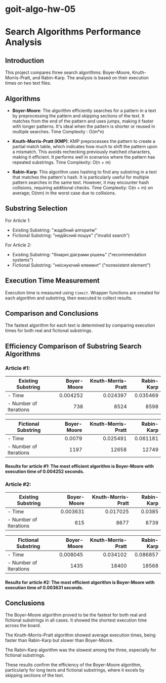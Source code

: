 # goit-algo-hw-05

# Search Algorithms Performance Analysis

## Introduction
This project compares three search algorithms: Boyer-Moore, Knuth-Morris-Pratt, and Rabin-Karp. The analysis is based on their execution times on two text files.

## Algorithms
- **Boyer-Moore**: The algorithm efficiently searches for a pattern in a text by preprocessing the pattern and skipping sections of the text. It matches from the end of the pattern and uses jumps, making it faster with longer patterns. It's ideal when the pattern is shorter or reused in multiple searches.
Time Complexity : O(m*n)

- **Knuth-Morris-Pratt (KMP)**: KMP preprocesses the pattern to create a partial match table, which indicates how much to shift the pattern upon a mismatch. This avoids rechecking previously matched characters, making it efficient. It performs well in scenarios where the pattern has repeated substrings.
Time Complexity: O(n + m)

- **Rabin-Karp**: This algorithm uses hashing to find any substring in a text that matches the pattern's hash. It is particularly useful for multiple pattern searches in the same text. However, it may encounter hash collisions, requiring additional checks.
Time Complexity: O(n + m) on average; O(nm) in the worst case due to collisions.


## Substring Selection
For Article 1:

- Existing Substring: "жадібний алгоритм"
- Fictional Substring: "недійсний пошук" ("invalid search")

For Article 2:

- Existing Substring: "бінарні діаграми рішень" ("recommendation systems")
- Fictional Substring: "неіснуючий елемент" ("nonexistent element")

## Execution Time Measurement
Execution time is measured using `timeit`. Wrapper functions are created for each algorithm and substring, then executed to collect results.

## Comparison and Conclusions
The fastest algorithm for each text is determined by comparing execution times for both real and fictional substrings.

## Efficiency Comparison of Substring Search Algorithms

### Article #1:

| Existing Substring | Boyer-Moore | Knuth-Morris-Pratt | Rabin-Karp |
|--------------------|------------:|-------------------:|-----------:|
|- Time | 0.004252 | 0.024397 | 0.035469 |
|- Number of Iterations | 738 | 8524 | 8598 |

|Fictional Substring | Boyer-Moore | Knuth-Morris-Pratt | Rabin-Karp |
|--------------------|------------:|-------------------:|-----------:|
|- Time | 0.0079 | 0.025491 | 0.061181 |
|- Number of Iterations | 1197 | 12658 | 12749 |

#### Results for article #1: The most efficient algorithm is Boyer-Moore with execution time of 0.004252 seconds.

### Article #2:
| Existing Substring | Boyer-Moore | Knuth-Morris-Pratt | Rabin-Karp |
|--------------------|------------:|-------------------:|-----------:|
|- Time | 0.003631 | 0.017025 | 0.0385 |
|- Number of Iterations | 615 | 8677 | 8739 |

|Fictional Substring | Boyer-Moore | Knuth-Morris-Pratt | Rabin-Karp |
|--------------------|------------:|-------------------:|-----------:|
|- Time | 0.008045 | 0.034102 | 0.086857 |
|- Number of Iterations | 1435 | 18400 | 18568 |

#### Results for article #2: The most efficient algorithm is Boyer-Moore with execution time of 0.003631 seconds.

## Conclusions
The Boyer-Moore algorithm proved to be the fastest for both real and fictional substrings in all cases. It showed the shortest execution time across the board.

The Knuth-Morris-Pratt algorithm showed average execution times, being faster than Rabin-Karp but slower than Boyer-Moore.

The Rabin-Karp algorithm was the slowest among the three, especially for fictional substrings.

These results confirm the efficiency of the Boyer-Moore algorithm, particularly for long texts and fictional substrings, where it excels by skipping sections of the text.
